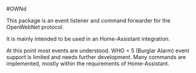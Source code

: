 #OWNd

This package is an event listener and command forwarder for the OpenWebNet protocol.

It is mainly intended to be used in an Home-Assistant integration.

At this point most events are understood.
WHO = 5 (Burglar Alarm) event support is limited and needs further development.
Many commands are implemented, mostly within the requirements of Home-Assistant.